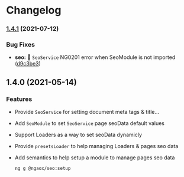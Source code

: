 # Changelog

### [1.4.1](https://www.github.com/rabraghib/ngaox/compare/seo-v1.4.0...seo-v1.4.1) (2021-07-12)

### Bug Fixes

- **seo:** :bug: `SeoService` NG0201 error when SeoModule is not imported ([d9c3be3](https://www.github.com/rabraghib/ngaox/commit/d9c3be391f087376ed19f738d9770e1b901b5c85))

## 1.4.0 (2021-05-14)

### Features

- Provide `SeoService` for setting document meta tags & title...
- Add `SeoModule` to set `SeoService` page seoData default values
- Support Loaders as a way to set seoData dynamicly
- Provide `presetsLoader` to help managing Loaders & pages seo data
- Add semantics to help setup a module to manage pages seo data

  ```sh
  ng g @ngaox/seo:setup
  ```
